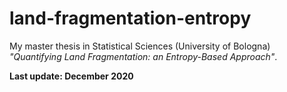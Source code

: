 # land-fragmentation-entropy
My master thesis in Statistical Sciences (University of Bologna) *"Quantifying Land Fragmentation: an Entropy-Based Approach"*.

**Last update: December 2020**
